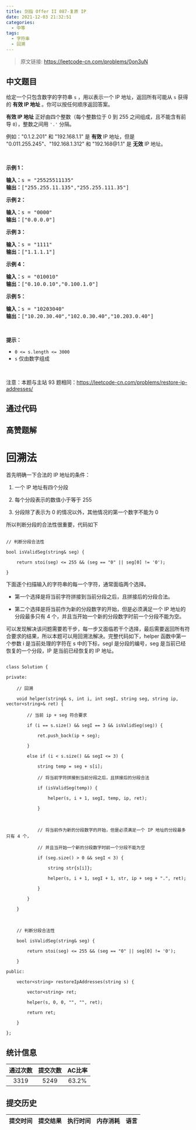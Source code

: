 ```yaml
---
title: 剑指 Offer II 087-复原 IP 
date: 2021-12-03 21:32:51
categories:
  - 中等
tags:
  - 字符串
  - 回溯
---
```


> 原文链接: https://leetcode-cn.com/problems/0on3uN




## 中文题目
<div><p>给定一个只包含数字的字符串 <code>s</code> ，用以表示一个 IP 地址，返回所有可能从&nbsp;<code>s</code> 获得的 <strong>有效 IP 地址 </strong>。你可以按任何顺序返回答案。</p>

<p><strong>有效 IP 地址</strong> 正好由四个整数（每个整数位于 0 到 255 之间组成，且不能含有前导 <code>0</code>），整数之间用 <code>&#39;.&#39;</code> 分隔。</p>

<p>例如：&quot;0.1.2.201&quot; 和 &quot;192.168.1.1&quot; 是 <strong>有效</strong> IP 地址，但是 &quot;0.011.255.245&quot;、&quot;192.168.1.312&quot; 和 &quot;192.168@1.1&quot; 是 <strong>无效</strong> IP 地址。</p>

<p>&nbsp;</p>

<p><strong>示例 1：</strong></p>

<pre>
<strong>输入：</strong>s = &quot;25525511135&quot;
<strong>输出：</strong>[&quot;255.255.11.135&quot;,&quot;255.255.111.35&quot;]
</pre>

<p><strong>示例 2：</strong></p>

<pre>
<strong>输入：</strong>s = &quot;0000&quot;
<strong>输出：</strong>[&quot;0.0.0.0&quot;]
</pre>

<p><strong>示例 3：</strong></p>

<pre>
<strong>输入：</strong>s = &quot;1111&quot;
<strong>输出：</strong>[&quot;1.1.1.1&quot;]
</pre>

<p><strong>示例 4：</strong></p>

<pre>
<strong>输入：</strong>s = &quot;010010&quot;
<strong>输出：</strong>[&quot;0.10.0.10&quot;,&quot;0.100.1.0&quot;]
</pre>

<p><strong>示例 5：</strong></p>

<pre>
<strong>输入：</strong>s = &quot;10203040&quot;
<strong>输出：</strong>[&quot;10.20.30.40&quot;,&quot;102.0.30.40&quot;,&quot;10.203.0.40&quot;]
</pre>

<p>&nbsp;</p>

<p><strong>提示：</strong></p>

<ul>
	<li><code>0 &lt;= s.length &lt;= 3000</code></li>
	<li><code>s</code> 仅由数字组成</li>
</ul>

<p>&nbsp;</p>

<p><meta charset="UTF-8" />注意：本题与主站 93&nbsp;题相同：<a href="https://leetcode-cn.com/problems/restore-ip-addresses/">https://leetcode-cn.com/problems/restore-ip-addresses/</a>&nbsp;</p>
</div>

## 通过代码
<RecoDemo>
</RecoDemo>


## 高赞题解
# **回溯法**
首先明确一下合法的 IP 地址的条件：
1. 一个 IP 地址有四个分段
2. 每个分段表示的数值小于等于 255
3. 分段除了表示为 0 的情况以外，其他情况的第一个数字不能为 0

所以判断分段的合法性很重要，代码如下
```
// 判断分段合法性
bool isValidSeg(string& seg) {
    return stoi(seg) <= 255 && (seg == "0" || seg[0] != '0');
}
```
下面逐个扫描输入的字符串的每一个字符，通常面临两个选择。
- 第一个选择是将当前字符拼接到当前分段之后，且拼接后的分段合法。
- 第二个选择是将当前作为新的分段数字的开始，但是必须满足一个 IP 地址的分段最多只有 4 个，并且当开始一个新的分段数字时前一个分段不能为空。

可以发现解决该问题需要若干步，每一步又面临若干个选择，最后需要返回所有符合要求的结果，所以本题可以用回溯法解决。完整代码如下，helper 函数中第一个参数 i 是当前处理的字符在 s 中的下标，segI 是分段的编号，seg 是当前已经恢复的一个分段，IP 是当前已经恢复的 IP 地址。

```
class Solution {
private:
    // 回溯
    void helper(string& s, int i, int segI, string seg, string ip, vector<string>& ret) {
        // 当前 ip + seg 符合要求
        if (i == s.size() && segI == 3 && isValidSeg(seg)) {
            ret.push_back(ip + seg);
        }
        else if (i < s.size() && segI <= 3) {
            string temp = seg + s[i];
            // 将当前字符拼接到当前分段之后，且拼接后的分段合法
            if (isValidSeg(temp)) {
                helper(s, i + 1, segI, temp, ip, ret);
            }

            // 将当前作为新的分段数字的开始，但是必须满足一个 IP 地址的分段最多只有 4 个，
            // 并且当开始一个新的分段数字时前一个分段不能为空
            if (seg.size() > 0 && segI < 3) {
                string str{s[i]};
                helper(s, i + 1, segI + 1, str, ip + seg + ".", ret);
            }
        }
    }

    // 判断分段合法性
    bool isValidSeg(string& seg) {
        return stoi(seg) <= 255 && (seg == "0" || seg[0] != '0');
    }
public:
    vector<string> restoreIpAddresses(string s) {
        vector<string> ret;
        helper(s, 0, 0, "", "", ret);
        return ret;
    }
};
```


## 统计信息
| 通过次数 | 提交次数 | AC比率 |
| :------: | :------: | :------: |
|    3319    |    5249    |   63.2%   |

## 提交历史
| 提交时间 | 提交结果 | 执行时间 |  内存消耗  | 语言 |
| :------: | :------: | :------: | :--------: | :--------: |
